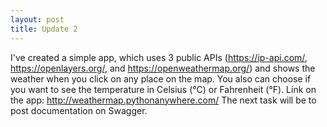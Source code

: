 ```yaml
---
layout: post
title: Update 2
---
```

I've created a simple app, which uses 3 public APIs (https://ip-api.com/, https://openlayers.org/, and https://openweathermap.org/) and shows the weather when you click on any place on the map.
You also can choose if you want to see the temperature in Celsius (°C) or Fahrenheit (°F).
Link on the app: http://weathermap.pythonanywhere.com/
The next task will be to post documentation on Swagger.
